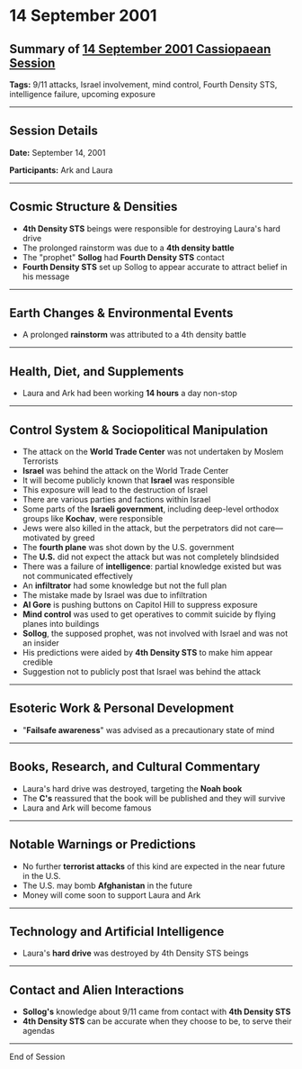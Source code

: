# 14 September 2001

## Summary of [14 September 2001 Cassiopaean Session](https://cassiopaea.org/forum/threads/session-14-september-2001.18639/)

**Tags:** 9/11 attacks, Israel involvement, mind control, Fourth Density STS, intelligence failure, upcoming exposure

---

## Session Details

**Date:** September 14, 2001

**Participants:** Ark and Laura

---

## Cosmic Structure & Densities

- **4th Density STS** beings were responsible for destroying Laura's hard drive
- The prolonged rainstorm was due to a **4th density battle**
- The "prophet" **Sollog** had **Fourth Density STS** contact
- **Fourth Density STS** set up Sollog to appear accurate to attract belief in his message

---

## Earth Changes & Environmental Events

- A prolonged **rainstorm** was attributed to a 4th density battle

---

## Health, Diet, and Supplements

- Laura and Ark had been working **14 hours** a day non-stop

---

## Control System & Sociopolitical Manipulation

- The attack on the **World Trade Center** was not undertaken by Moslem Terrorists
- **Israel** was behind the attack on the World Trade Center
- It will become publicly known that **Israel** was responsible
- This exposure will lead to the destruction of Israel
- There are various parties and factions within Israel
- Some parts of the **Israeli government**, including deep-level orthodox groups like **Kochav**, were responsible
- Jews were also killed in the attack, but the perpetrators did not care—motivated by greed
- The **fourth plane** was shot down by the U.S. government
- The **U.S.** did not expect the attack but was not completely blindsided
- There was a failure of **intelligence**: partial knowledge existed but was not communicated effectively
- An **infiltrator** had some knowledge but not the full plan
- The mistake made by Israel was due to infiltration
- **Al Gore** is pushing buttons on Capitol Hill to suppress exposure
- **Mind control** was used to get operatives to commit suicide by flying planes into buildings
- **Sollog**, the supposed prophet, was not involved with Israel and was not an insider
- His predictions were aided by **4th Density STS** to make him appear credible
- Suggestion not to publicly post that Israel was behind the attack

---

## Esoteric Work & Personal Development

- "**Failsafe awareness**" was advised as a precautionary state of mind

---

## Books, Research, and Cultural Commentary

- Laura's hard drive was destroyed, targeting the **Noah book**
- The **C's** reassured that the book will be published and they will survive
- Laura and Ark will become famous

---

## Notable Warnings or Predictions

- No further **terrorist attacks** of this kind are expected in the near future in the U.S.
- The U.S. may bomb **Afghanistan** in the future
- Money will come soon to support Laura and Ark

---

## Technology and Artificial Intelligence

- Laura's **hard drive** was destroyed by 4th Density STS beings

---

## Contact and Alien Interactions

- **Sollog's** knowledge about 9/11 came from contact with **4th Density STS**
- **4th Density STS** can be accurate when they choose to be, to serve their agendas

---

End of Session
